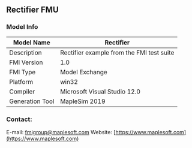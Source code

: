 ## Rectifier FMU
### Model Info
|Model Name|Rectifier|
|-|-|
|Description|Rectifier example from the FMI test suite|
|FMI Version|1.0|
|FMI Type|Model Exchange|
|Platform|win32|
|Compiler|Microsoft Visual Studio 12.0|
|Generation Tool|MapleSim 2019|
### Contact:
E-mail: fmigroup@maplesoft.com
Website: [https://www.maplesoft.com](https://www.maplesoft.com)
